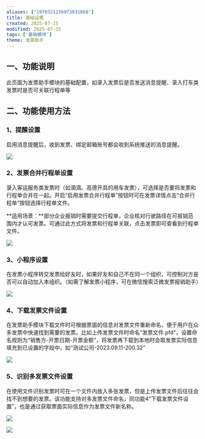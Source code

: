```yaml
---
aliases: ["1970321236973831068"]
title: 基础设置
created: 2025-07-15
modified: 2025-07-15
tags: ['基础模块']
theme: 发票助手
---
```


## 一、功能说明

此页面为发票助手模块的基础配置，如录入发票后是否发送消息提醒、录入打车类发票时是否可关联行程单等

## 二、功能使用方法

### 1、提醒设置

启用消息提醒后，收到发票、绑定邮箱账号都会收到系统推送的消息提醒。

![](https://myhelpdoc.oss-cn-heyuan.aliyuncs.com/mdimages/5efc46ef536416501e6a04415e803cf2.jpg)

### 2、发票合并行程单设置

录入客运服务类发票时（如滴滴、高德开具的用车发票），可选择是否要将发票和行程单合并在一起。开启“启用发票合并行程单”按钮时可在发票详情点击“合并行程单”按钮选择行程单文件。

**适用场景：**部分企业报销时需要提交行程单，企业核对行驶路径在可报销范围内才认可发票。可通过此方式将发票和行程单关联，点击发票即可查看到行程单文件。

![](https://myhelpdoc.oss-cn-heyuan.aliyuncs.com/mdimages/8c6b37855f1caac4e2dcc744bdca342b.jpg)

### 3、小程序设置

在发票小程序转交发票给好友时，如果好友和自己不在同一个组织，可控制对方是否可以自动加入本组织。（如需了解发票小程序，可在微信搜索泛微发票报销助手）

![](https://myhelpdoc.oss-cn-heyuan.aliyuncs.com/mdimages/fc0adf862e353cdd36caa997d06f9b3a.jpg)

### 4、下载发票文件设置

在发票助手模块下载文件时可根据票面的信息对发票文件重新命名，便于用户在众多发票中快速找到需要的发票。比如上传发票文件时命名“发票文件.pfd”，设置命名规则为“销售方-开票日期-开票金额”，将发票再下载到本地时会取发票实际信息填充到已设置的字段中，如“测试公司-2023.09.11-200.32”

![](https://myhelpdoc.oss-cn-heyuan.aliyuncs.com/mdimages/f3c1f45ef03c1397a808ed5ea2f7e846.jpg)

### 5、识别多发票文件设置

在使用文件识别发票时可在一个文件内放入多张发票，但是上传发票文件后往往会找不到想要的发票。该功能支持对多发票文件命名，同功能4“下载发票文件设置”，也是通过获取票面实际信息作为发票文件新名称。

![](https://myhelpdoc.oss-cn-heyuan.aliyuncs.com/mdimages/151be59b46728304fb2b3843b6077e0e.jpg)

![](https://myhelpdoc.oss-cn-heyuan.aliyuncs.com/mdimages/1bff1dd6c344e27316c9845b2bfe26b1.jpg)

